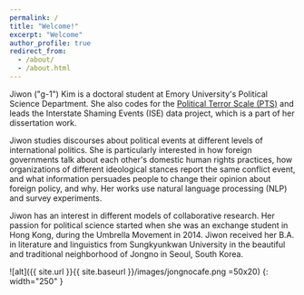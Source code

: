 ```yaml
---
permalink: /
title: "Welcome!"
excerpt: "Welcome"
author_profile: true
redirect_from: 
  - /about/
  - /about.html
---
```



Jiwon ("g-1") Kim is a doctoral student at Emory University's Political Science Department. She also codes for the [Political Terror Scale (PTS)](https://www.politicalterrorscale.org/) and leads the Interstate Shaming Events (ISE) data project, which is a part of her dissertation work.  

Jiwon studies discourses about political events at different levels of international politics. She is particularly interested in how foreign governments talk about each other's domestic human rights practices, how organizations of different ideological stances report the same conflict event, and what information persuades people to change their opinion about foreign policy, and why. Her works use natural language processing (NLP) and survey experiments.
 

Jiwon has an interest in different models of collaborative research. Her passion for political science started when she was an exchange student in Hong Kong, during the Umbrella Movement in 2014. Jiwon received her B.A. in literature and linguistics from Sungkyunkwan University in the beautiful and traditional neighborhood of Jongno in Seoul, South Korea.


![alt]({{ site.url }}{{ site.baseurl }}/images/jongnocafe.png =50x20)
{: width="250" }

